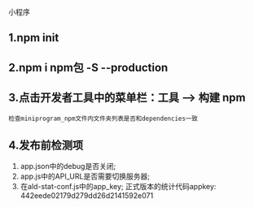 小程序

## 1.npm init
## 2.npm i npm包 -S --production
## 3.点击开发者工具中的菜单栏：工具 --> 构建 npm
    检查miniprogram_npm文件内文件夹列表是否和dependencies一致
## 4.发布前检测项
1. app.json中的debug是否关闭;
2. app.js中的API_URL是否需要切换服务器;
3. 在ald-stat-conf.js中的app_key;
正式版本的统计代码appkey:    442eede02179d279dd26d2141592e071


